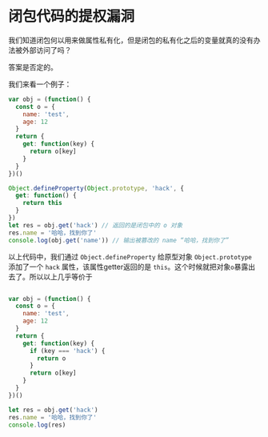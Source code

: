 # 闭包代码的提权漏洞

我们知道闭包何以用来做属性私有化，但是闭包的私有化之后的变量就真的没有办法被外部访问了吗？

答案是否定的。

我们来看一个例子：

```js
var obj = (function() {
  const o = {
    name: 'test',
    age: 12
  }
  return {
    get: function(key) {
      return o[key]
    }
  }
})()

Object.defineProperty(Object.prototype, 'hack', {
  get: function() {
    return this
  }
})
let res = obj.get('hack') // 返回的是闭包中的 o 对象
res.name = '哈哈，找到你了'
console.log(obj.get('name')) // 输出被篡改的 name “哈哈，找到你了”
```

以上代码中，我们通过 `Object.defineProperty` 给原型对象 `Object.prototype` 添加了一个 `hack` 属性，该属性getter返回的是 `this`。这个时候就把对象`o`暴露出去了。所以以上几乎等价于

```js

var obj = (function() {
  const o = {
    name: 'test',
    age: 12
  }
  return {
    get: function(key) {
      if (key === 'hack') {
        return o
      }
      return o[key]
    }
  }
})()

let res = obj.get('hack')
res.name = '哈哈，找到你了'
console.log(res)
```